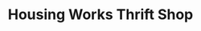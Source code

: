 ---
title: "Housing Works Thrift Shop"
url: /new-york/housing-works-thrift-shop/
shop: Gebrauchtwaren
---